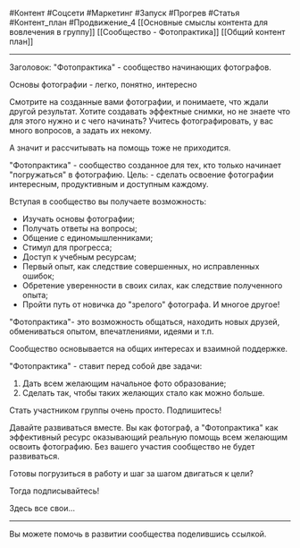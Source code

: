#Контент #Соцсети #Маркетинг #Запуск #Прогрев #Статья  #Контент_план #Продвижение_4
[[Основные смыслы контента для вовлечения в группу]]
[[Сообщество - Фотопрактика]]
[[Общий контент план]]
_______________

Заголовок:
"Фотопрактика" - сообщество начинающих фотографов.

Основы фотографии - легко, понятно, интересно


Смотрите на созданные вами фотографии, и понимаете, что ждали другой результат.
Хотите создавать эффектные снимки, но не знаете что для этого нужно и с чего начинать?
Учитесь фотографировать, у вас много вопросов, а задать их некому.

А значит и рассчитывать на помощь тоже не приходится.

"Фотопрактика" - сообщество созданное для тех, кто только начинает "погружаться" в фотографию.
Цель: - сделать освоение фотографии интересным, продуктивным и доступным каждому.

Вступая в сообщество вы получаете возможность:
- Изучать основы фотографии;
- Получать ответы на вопросы;
- Общение с единомышленниками;
- Стимул для прогресса;
- Доступ к учебным ресурсам;
- Первый опыт, как следствие совершенных, но исправленных ошибок;
- Обретение уверенности в своих силах, как следствие полученного опыта;
- Пройти путь от новичка до "зрелого" фотографа.
И многое другое!

"Фотопрактика"- это возможность общаться, находить новых друзей, обмениваться опытом, впечатлениями, идеями и т.п. 

Сообщество основывается на общих интересах и взаимной поддержке.

"Фотопрактика" - ставит перед собой две задачи:
1. Дать всем желающим начальное фото образование;
2. Сделать так, чтобы таких желающих стало как можно больше.

Стать участником группы очень просто.
Подпишитесь!

Давайте развиваться вместе. Вы как фотограф, а "Фотопрактика" как эффективный ресурс оказывающий реальную помощь всем желающим освоить фотографию.
Без вашего участия сообщество не будет развиваться.

Готовы погрузиться в работу и шаг за шагом двигаться к цели?

Тогда подписывайтесь!

Здесь все свои...
__________
Вы можете помочь в развитии сообщества поделившись ссылкой.
